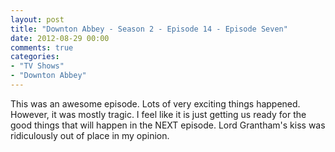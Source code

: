 ```yaml
---
layout: post
title: "Downton Abbey - Season 2 - Episode 14 - Episode Seven"
date: 2012-08-29 00:00
comments: true
categories:
- "TV Shows"
- "Downton Abbey"
---
```


This was an awesome episode. Lots of very exciting things
happened. However, it was mostly tragic. I feel like it is just
getting us ready for the good things that will happen in the NEXT
episode. Lord Grantham's kiss was ridiculously out of place in my
opinion.
